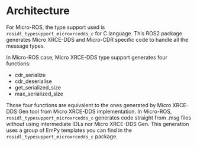﻿# Architecture

For Micro-ROS, the type support used is `rosidl_typesupport_microxrcedds_c` for C language.
This ROS2 package generates Micro XRCE-DDS and Micro-CDR specific code to handle all the message types.

In Micro-ROS case, Micro XRCE-DDS type support generates four functions:

- cdr_serialize
- cdr_deserialise
- get_serialized_size
- max_serialized_size

Those four functions are equivalent to the ones generated by Micro XRCE-DDS Gen tool from Micro XRCE-DDS implementation.
In Micro-ROS, `rosidl_typesupport_microxrcedds_c` generates code straight from .msg files without using intermediate IDLs nor Micro XRCE-DDS Gen.
This generation uses a group of EmPy templates you can find in the `rosidl_typesupport_microxrcedds_c`  package.
